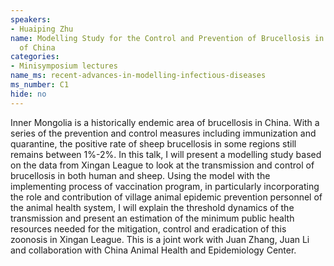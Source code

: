 ```yaml
---
speakers:
- Huaiping Zhu
name: Modelling Study for the Control and Prevention of Brucellosis in Xingan League
  of China
categories:
- Minisymposium lectures
name_ms: recent-advances-in-modelling-infectious-diseases
ms_number: C1
hide: no
---
```

Inner Mongolia is a historically endemic area of brucellosis in China. With a series of the prevention and control measures including immunization and quarantine, the positive rate of sheep brucellosis in some regions still remains between 1%-2%. In this talk, I will present a modelling study based on the data from Xingan League to look at the transmission and control of brucellosis in both human and sheep. Using the model with the implementing process of vaccination program, in particularly incorporating the role and contribution of village animal epidemic prevention personnel of the animal health system, I will explain the threshold dynamics of the transmission and present an estimation of the minimum public health resources needed for the mitigation, control and eradication of this zoonosis in Xingan League. This is a joint work with Juan Zhang, Juan Li and collaboration with China Animal Health and Epidemiology Center.
